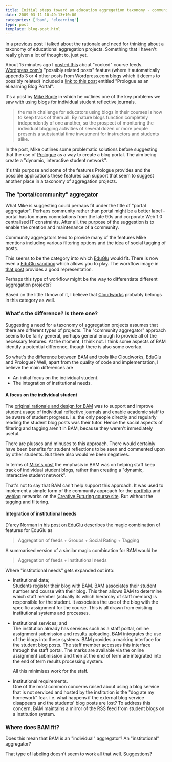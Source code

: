 ```yaml
---
title: Initial steps toward an education aggregation taxonomy - community versus individual?
date: 2009-03-11 10:49:13+10:00
categories: ['bam', 'elearning']
type: post
template: blog-post.html
---
```

In a [previous post](/blog2/2009/02/24/blogs-in-e-learning-bam-moodle-and-a-taxonomy-of-educational-aggregation-projects/) I talked about the rationale and need for thinking about a taxonomy of educational aggregation projects. Something that I haven't really given a lot of thought to, just yet.

About 15 minutes ago I [posted this](/blog2/2009/03/11/cooked-course-feeds-an-approach-to-bringing-the-plescquni-bam-and-indicators-projects-together/) about "cooked" course feeds. [Wordpress.com's](http://wordpress.com/) "possibly related posts" feature (where it automatically appends 3 or 4 other posts from Wordpress.com blogs which it deems to possibly related) included a [link to this post](http://techticker.net/2008/01/30/prologue-as-a-blog-portal/) entitled "Prologue as an eLearning Blog Portal".

It's a post by [Mike Bogle](http://techticker.net/about/) in which he outlines one of the key problems we saw with using blogs for individual student reflective journals.

> the main challenge for educators using blogs in their courses is how to keep track of them all. By nature blogs function completely independently of one another, so the prospect of monitoring the individual blogging activities of several dozen or more people presents a substantial time investment for instructors and students alike.

In the post, Mike outlines some problematic solutions before suggesting that the use of [Prologue](http://en.blog.wordpress.com/2008/01/28/introducing-prologue/) as a way to create a blog portal. The aim being create a "dynamic, interactive student network".

It's this purpose and some of the features Prologue provides and the possible applications these features can support that seem to suggest another place in a taxonomy of aggregation projects.

### The "portal/community" aggregator

What Mike is suggesting could perhaps fit under the title of "portal aggregator". Perhaps community rather than portal might be a better label - portal has too many connotations from the late 90s and corporate Web 1.0 centralised IT constraints. After all, the purpose of the suggestion is to enable the creation and maintenance of a community.

Community aggregators tend to provide many of the features Mike mentions including various filtering options and the idea of social tagging of posts.

This seems to be the category into which [EduGlu](http://www.darcynorman.net/2008/02/16/on-eduglu-part-1-background/) would fit. There is now even a [EduGlu sandbox](http://eduglu.learningparty.net/) which allows you to play. The workflow image in [that post](http://www.darcynorman.net/2008/02/16/on-eduglu-part-1-background/) provides a good representation.

Perhaps this type of workflow might be the way to differentiate different aggregation projects?

Based on the little I know of it, I believe that [Cloudworks](http://cloudworks.ac.uk/) probably belongs in this category as well.

### What's the difference? Is there one?

Suggesting a need for a taxonomy of aggregation projects assumes that there are different types of projects. The "community aggregator" approach seems to be fairly general, perhaps general enough to provide all of the necessary features. At the moment, I think not. I think some aspects of BAM identify a potential difference, though there is also some overlap.

So what's the difference between BAM and tools like Cloudworks, EduGlu and Prologue? Well, apart from the quality of code and implementation, I believe the main differences are

- An initial focus on the individual student.
- The integration of institutional needs.

#### A focus on the individual student

The [original rationale and design for BAM](/blog2/publications/blogs-reflective-journals-and-aggregation-an-initial-experiment/) was to support and improve student usage of individual reflective journals and enable academic staff to be aware of student progress. i.e. the only people directly and regularly reading the student blog posts was their tutor. Hence the social aspects of filtering and tagging aren't in BAM, because they weren't immediately useful.

There are plusses and minuses to this approach. There would certainly have been benefits for student reflections to be seen and commented upon by other students. But there also would've been negatives.

In terms of [Mike's post](http://techticker.net/2008/01/30/prologue-as-a-blog-portal/) the emphasis in BAM was on helping staff keep track of individual student blogs, rather than creating a "dynamic, interactive student network".

That's not to say that BAM can't help support this approach. It was used to implement a simple form of the community approach for the [portfolio](http://webfuse.cqu.edu.au/Courses/EDED11448/Portfolio/) and [weblog](http://webfuse.cqu.edu.au/Courses/EDED11448/Weblog/) networks on the [Creative Futuring course site](http://webfuse.cqu.edu.au/Courses/EDED11448/). But without the tagging and filtering.

#### Integration of institutional needs

D'arcy Norman in [his post on EduGlu](http://www.darcynorman.net/2008/02/16/on-eduglu-part-1-background/) describes the magic combination of features for EduGlu as

> Aggregation of feeds + Groups + Social Rating + Tagging

A summarised version of a similar magic combination for BAM would be

> Aggregation of feeds + institutional needs

Where "institutional needs" gets expanded out into:

- Institutional data;  
    Students register their blog with BAM. BAM associates their student number and course with their blog. This then allows BAM to determine which staff member (actually its which hierarchy of staff membrs) is responsible for the student. It associates the use of the blog with the specific assignment for the course. This is all drawn from existing institutional systems and processes.
- Institutional services; and  
    The institution already has services such as a staff portal, online assignment submission and results uploading. BAM integrates the use of the blogs into these systems. BAM provides a marking interface for the student blog posts. The staff member accesses this interface through the staff portal. The marks are available via the online assignment submission and then at the end of term are integrated into the end of term results processing system.
    
    All this minimises work for the staff.
    
- Institutional requirements.  
    One of the most common concerns raised about using a blog service that is not serviced and hosted by the institution is the "dog ate my homework" fear. i.e. what happens if the external blog service disappears and the students' blog posts are lost? To address this concern, BAM maintains a mirror of the RSS feed from student blogs on a institution system.

### Where does BAM fit?

Does this mean that BAM is an "individual" aggregator? An "institutional" aggregator?

That type of labeling doesn't seem to work all that well. Suggestions?